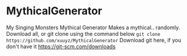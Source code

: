 # MythicalGenerator
My Singing Monsters Mythical Generator
Makes a mythical.. randomly.
Download all, or git clone using the command below
`git clone https://github.com/xuuyz/MythicalGenerator`
Download git here, if you don't have it
https://git-scm.com/downloads
